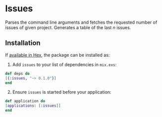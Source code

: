 # Issues

Parses the command line arguments and fetches the requested number of issues of given project. Generates a table of the last _n_ issues.

## Installation

If [available in Hex](https://hex.pm/docs/publish), the package can be installed as:

1. Add `issues` to your list of dependencies in `mix.exs`:

  ```elixir
  def deps do
  [{:issues, "~> 0.1.0"}]
  end
  ```

2. Ensure `issues` is started before your application:

  ```elixir
  def application do
  [applications: [:issues]]
  end
  ```
